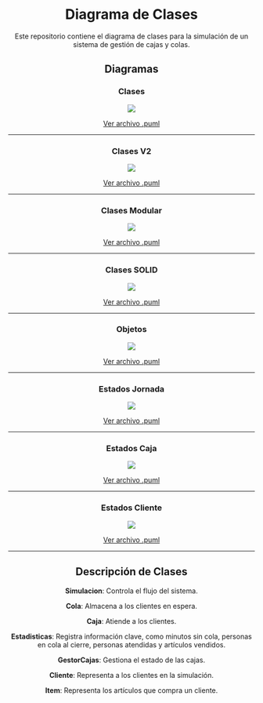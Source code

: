 <div align="center">

# Diagrama de Clases

Este repositorio contiene el diagrama de clases para la simulación de un sistema de gestión de cajas y colas.

## Diagramas

### Clases

![](/modelosUML/svg/diagramaClases.svg)

[Ver archivo .puml](/modelosUML/diagramaClases.puml)

---

### Clases V2

![](/modelosUML/svg/diagramaClasesV2.svg)

[Ver archivo .puml](/modelosUML/diagramaClasesV2.puml)

---

### Clases Modular

![](/modelosUML/svg/diagramaClasesModular.svg)

[Ver archivo .puml](/modelosUML/diagramaClasesModular.puml)

---

### Clases SOLID

![](/modelosUML/svg/diagramaClasesSOLID.svg)

[Ver archivo .puml](/modelosUML/diagramaClasesSOLID.puml)

---

### Objetos

![](/modelosUML/svg/diagramaObjetos.svg)

[Ver archivo .puml](/modelosUML/diagramaObjetos.puml)

---

### Estados Jornada

![](/modelosUML/svg/diagramaEstadosJornada.svg)

[Ver archivo .puml](/modelosUML/diagramaEstadosJornada.puml)

---

### Estados Caja

![](/modelosUML/svg/diagramaEstadosCaja.svg)

[Ver archivo .puml](/modelosUML/diagramaEstadosCaja.puml)

---

### Estados Cliente

![](/modelosUML/svg/diagramaEstadosCliente.svg)

[Ver archivo .puml](/modelosUML/diagramaEstadosCliente.puml)

---


## Descripción de Clases

**Simulacion**: Controla el flujo del sistema.

**Cola**: Almacena a los clientes en espera.

**Caja**: Atiende a los clientes.

**Estadisticas**: Registra información clave, como minutos sin cola, personas en cola al cierre, personas atendidas y artículos vendidos.

**GestorCajas**: Gestiona el estado de las cajas.

**Cliente**: Representa a los clientes en la simulación.

**Item**: Representa los artículos que compra un cliente.

</div>
